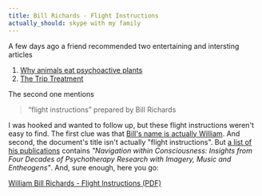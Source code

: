 ```yaml
---
title: Bill Richards - Flight Instructions
actually_should: skype with my family
---
```


A few days ago a friend recommended two entertaining and intersting articles

1. [Why animals eat psychoactive plants](http://boingboing.net/2015/01/20/why-animals-eat-psychoactive-p.html)
1. [The Trip Treatment](http://www.newyorker.com/magazine/2015/02/09/trip-treatment)

The second one mentions 

> “flight instructions” prepared by Bill Richards

I was hooked and wanted to follow up, but these flight instructions weren't easy to find. The first clue was that [Bill's name is actually William](http://www.bpru.org/cancer-studies/about-usBill.html). And second, the document's title isn't actually "flight instructions". But [a list of his publications](https://www.erowid.org/culture/characters/richards_bill/richards_bill.shtml) contains _"Navigation within Consciousness: Insights from Four Decades of Psychotherapy Research with Imagery, Music and Entheogens"_. And, sure enough, here you go:

[William Bill Richards - Flight Instructions (PDF)](/data/SensationSuit.pdf)
